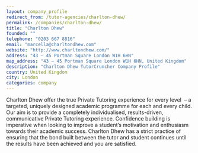 ```yaml
---
layout: company_profile
redirect_from: /tutor-agencies/charlton-dhew/
permalink: /companies/charlton-dhew/
title: "Charlton Dhew"
founded: ""
telephone: "0203 667 8816"
email: "marcella@charltondhew.com"
website: "http://www.charltondhew.com/"
address: "43 – 45 Portman Square London W1H 6HN"
map_address: "43 – 45 Portman Square London W1H 6HN, United Kingdom"
description: "Charlton Dhew TutorCruncher Company Profile"
country: United Kingdom
city: London
categories: company
---
```

Charlton Dhew offer the true Private Tutoring experience for every level  – a targeted, uniquely designed academic
programme for each and every child. Our aim is to provide a completely individualised, results-driven, communicative
Private Tutoring experience. Confidence building is imperative when looking to improve a student’s motivation and
enthusiasm towards their academic success. Charlton Dhew has a strict practice of ensuring that the bond built between
the tutor and student continues until the results have been achieved and you are satisfied.
